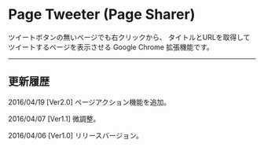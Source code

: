 # Page Tweeter (Page Sharer)  
    
ツイートボタンの無いページでも右クリックから、
タイトルとURLを取得してツイートするページを表示させる Google Chrome 拡張機能です。  

---

## 更新履歴

2016/04/19 [Ver2.0] ページアクション機能を追加。

2016/04/07 [Ver1.1] 微調整。

2016/04/06 [Ver1.0] リリースバージョン。